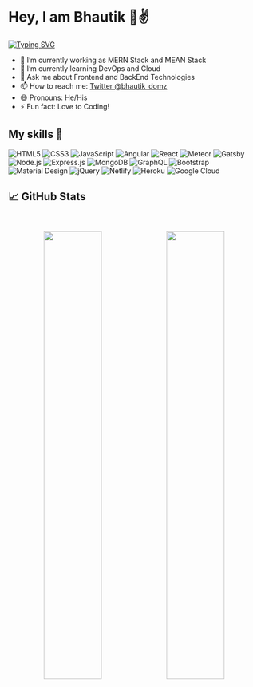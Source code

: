 # Hey, I am Bhautik 👋✌️

[![Typing SVG](https://readme-typing-svg.herokuapp.com?font=Montserrat&color=4FA5F7&size=22&lines=I'm+a+full+stack+developer;Enthusiast+in+design;Good+in+problem+solving;Love+to+open+source)](https://git.io/typing-svg)

- 🔭 I’m currently working as MERN Stack and MEAN Stack
- 🌱 I’m currently learning DevOps and Cloud
- 💬 Ask me about Frontend and BackEnd Technologies
- 📫 How to reach me: [Twitter @bhautik_domz](https://twitter.com/bhautik_domz)
- 😄 Pronouns: He/His
- ⚡ Fun fact: Love to Coding!

## My skills 🚀

![HTML5](https://img.shields.io/badge/HTML5-E34F26?style=for-the-badge&logo=html5&logoColor=white)
![CSS3](https://img.shields.io/badge/CSS3-1572B6?style=for-the-badge&logo=css3&logoColor=white)
![JavaScript](https://img.shields.io/badge/JavaScript-F7DF1E?style=for-the-badge&logo=javascript&logoColor=black)
![Angular](https://img.shields.io/badge/Angular-DD0031?style=for-the-badge&logo=Angular&logoColor=white)
![React](https://img.shields.io/badge/React-20232A?style=for-the-badge&logo=react&logoColor=61DAFB)
![Meteor](https://img.shields.io/badge/Meteor-FF6A3E?style=for-the-badge&logo=Meteor&logoColor=black)
![Gatsby](https://img.shields.io/badge/Gatsby-663399?style=for-the-badge&logo=gatsby&logoColor=white)
![Node.js](https://img.shields.io/badge/Node.js-43853D?style=for-the-badge&logo=node.js&logoColor=white)
![Express.js](https://img.shields.io/badge/Express.js-404D59?style=for-the-badge&logo=Express&logoColor=white)
![MongoDB](https://img.shields.io/badge/MongoDB-4EA94B?style=for-the-badge&logo=mongodb&logoColor=white)
![GraphQL](https://img.shields.io/badge/GraphQL-e10098?style=for-the-badge&logo=GraphQL&logoColor=white)
![Bootstrap](https://img.shields.io/badge/Bootstrap-563D7C?style=for-the-badge&logo=bootstrap&logoColor=white)
![Material Design](https://img.shields.io/badge/Material%20Design-black?style=for-the-badge&logo=Material%20Design&logoColor=white)
![jQuery](https://img.shields.io/badge/jQuery-0769AD?style=for-the-badge&logo=jquery&logoColor=white)
![Netlify](https://img.shields.io/badge/Netlify-00C7B7?style=for-the-badge&logo=netlify&logoColor=white)
![Heroku](https://img.shields.io/badge/Heroku-430098?style=for-the-badge&logo=heroku&logoColor=white)
![Google Cloud](https://img.shields.io/badge/Google_Cloud-4285F4?style=for-the-badge&logo=google-cloud&logoColor=white)

<!-- github stats -->
## 📈 GitHub Stats
<br>
<p align="center">
  <img width="48%" src="https://github-readme-stats.vercel.app/api?username=bhautik-domadiya&show_icons=true&theme=radical" />
  <img width="48%" src="https://github-readme-streak-stats.herokuapp.com/?user=bhautik-domadiya&theme=radical" />
</p>
